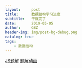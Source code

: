 ```yaml
---
layout:     post
title:      数据结构学习进度
subtitle:   干就完了
date:       2019-05-05
author:     GBZ
header-img: img/post-bg-debug.png
catalog: true
tags:
    - 数据结构
---
```


[JS题解](https://github.com/azl397985856/leetcode)
[题解动画](https://github.com/MisterBooo/LeetCodeAnimation)






	



